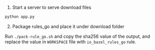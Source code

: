 
1. Start a server to serve download files

```python
python app.py
```

2. Package rules_go and place it under download folder

Run `./pack-rule_go.sh` and copy the sha256 value of the output, and replace the value in `WORKSPACE` file with `io_bazel_rules_go` rule.
